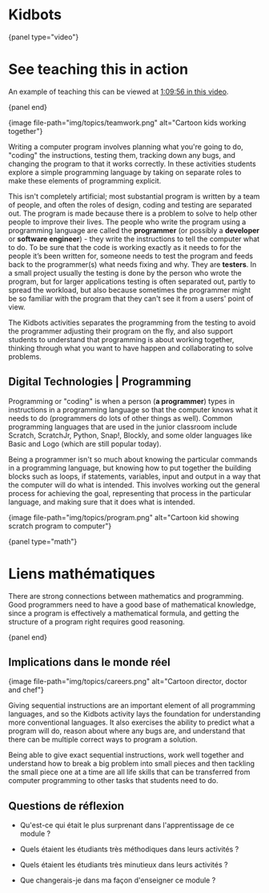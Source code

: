 # Kidbots

{panel type="video"}

# See teaching this in action

An example of teaching this can be viewed at [1:09:56 in this video](https://www.youtube.com/watch?time_continue=3748&v=LH7cNtnV5DY).

{panel end}

{image file-path="img/topics/teamwork.png" alt="Cartoon kids working together"}

Writing a computer program involves planning what you're going to do, "coding" the instructions, testing them, tracking down any bugs, and changing the program to that it works correctly. In these activities students explore a simple programming language by taking on separate roles to make these elements of programming explicit.

This isn't completely artificial; most substantial program is written by a team of people, and often the roles of design, coding and testing are separated out. The program is made because there is a problem to solve to help other people to improve their lives. The people who write the program using a programming language are called the **programmer** (or possibly a **developer** or **software engineer**) - they write the instructions to tell the computer what to do. To be sure that the code is working exactly as it needs to for the people it’s been written for, someone needs to test the program and feeds back to the programmer(s) what needs fixing and why. They are **testers**. In a small project usually the testing is done by the person who wrote the program, but for larger applications testing is often separated out, partly to spread the workload, but also because sometimes the programmer might be so familiar with the program that they can't see it from a users' point of view.

The Kidbots activities separates the programming from the testing to avoid the programmer adjusting their program on the fly, and also support students to understand that programming is about working together, thinking through what you want to have happen and collaborating to solve problems.

## Digital Technologies | Programming

Programming or "coding" is when a person (**a programmer**) types in instructions in a programming language so that the computer knows what it needs to do (programmers do lots of other things as well). Common programming languages that are used in the junior classroom include Scratch, ScratchJr, Python, Snap!, Blockly, and some older languages like Basic and Logo (which are still popular today).

Being a programmer isn't so much about knowing the particular commands in a programming language, but knowing how to put together the building blocks such as loops, if statements, variables, input and output in a way that the computer will do what is intended. This involves working out the general process for achieving the goal, representing that process in the particular language, and making sure that it does what is intended.

{image file-path="img/topics/program.png" alt="Cartoon kid showing scratch program to computer"}

{panel type="math"}

# Liens mathématiques

There are strong connections between mathematics and programming. Good programmers need to have a good base of mathematical knowledge, since a program is effectively a mathematical formula, and getting the structure of a program right requires good reasoning.

{panel end}

## Implications dans le monde réel

{image file-path="img/topics/careers.png" alt="Cartoon director, doctor and chef"}

Giving sequential instructions are an important element of all programming languages, and so the Kidbots activity lays the foundation for understanding more conventional languages. It also exercises the ability to predict what a program will do, reason about where any bugs are, and understand that there can be multiple correct ways to program a solution.

Being able to give exact sequential instructions, work well together and understand how to break a big problem into small pieces and then tackling the small piece one at a time are all life skills that can be transferred from computer programming to other tasks that students need to do.

## Questions de réflexion

- Qu'est-ce qui était le plus surprenant dans l'apprentissage de ce module ?

- Quels étaient les étudiants très méthodiques dans leurs activités ?

- Quels étaient les étudiants très minutieux dans leurs activités ?

- Que changerais-je dans ma façon d'enseigner ce module ?